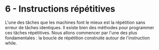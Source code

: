 # 6 - Instructions répétitives

L'une des tâches que les machines font le mieux est la répétition sans
erreur de tâches identiques. Il existe bien des méthodes pour programmer
ces tâches répétitives. Nous allons commencer par l'une des plus
fondamentales : la boucle de répétition construite autour de
l'instruction while.

